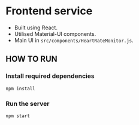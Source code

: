 # Frontend service
- Built using React.
- Utilised Material-UI components.
- Main UI in `src/components/HeartRateMonitor.js`.

## HOW TO RUN

### Install required dependencies

```
npm install
```

### Run the server

```
npm start
```
